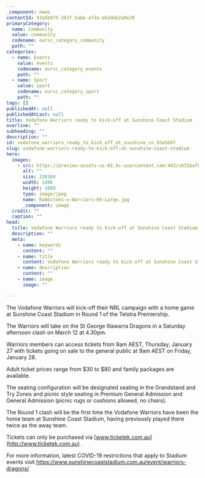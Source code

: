 ```yaml
---
_component: news
contentId: 93a5b975-263f-5abe-afda-eb2deb2a0e29
primaryCategory:
  name: Community
  value: community
  codename: oursc_category_community
  path: ""
categories:
  - name: Events
    value: events
    codename: oursc_category_events
    path: ""
  - name: Sport
    value: sport
    codename: oursc_category_sport
    path: ""
tags: []
publishedAt: null
publishedAtLast: null
title: Vodafone Warriors ready to kick-off at Sunshine Coast Stadium
overline: ""
subheading: ""
description: ""
id: vodafone_warriors_ready_to_kick_off_at_sunshine_co_93a5b97
slug: vodafone-warriors-ready-to-kick-off-at-sunshine-coast-stadium
hero:
  images:
    - src: https://preview-assets-us-01.kc-usercontent.com:443/c631baf8-1b46-001f-580c-d0001b68b4a8/549f6d34-8dc3-4b8d-8c65-57f14d1c89fb/Rabbitohs-v-Warriors-69-Large.jpg
      alt: ""
      size: 238184
      width: 1496
      height: 1080
      type: image/jpeg
      name: Rabbitohs-v-Warriors-69-Large.jpg
      _component: image
  credit: ""
  caption: ""
head:
  title: Vodafone Warriors ready to kick-off at Sunshine Coast Stadium
  description: ""
  meta:
    - name: keywords
      content: ""
    - name: title
      content: Vodafone Warriors ready to kick-off at Sunshine Coast Stadium
    - name: description
      content: ""
    - name: image
      image: ""

---
```

The Vodafone Warriors will kick-off their NRL campaign with a home game at Sunshine Coast Stadium in Round 1 of the Telstra Premiership.

The Warriors will take on the St George Illawarra Dragons in a Saturday afternoon clash on March 12 at 4.30pm.

Warriors members can access tickets from 9am AEST, Thursday, January 27 with tickets going on sale to the general public at 9am AEST on Friday, January 28.

Adult ticket prices range from $30 to $80 and family packages are available.

The seating configuration will be designated seating in the Grandstand and Try Zones and picnic style seating in Premium General Admission and General Admission (picnic rugs or cushions allowed, no chairs).

The Round 1 clash will be the first time the Vodafone Warriors have been the home team at Sunshine Coast Stadium, having previously played there twice as the away team.

Tickets can only be purchased via [www.ticketek.com.au](http://www.ticketek.com.au)
.

For more information, latest COVID-19 restrictions that apply to Stadium events visit <https://www.sunshinecoaststadium.com.au/event/warriors-dragons/>

